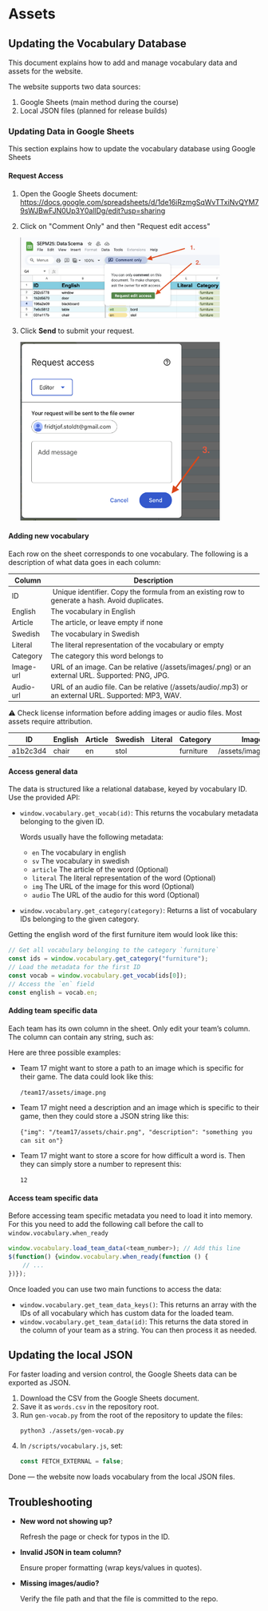 # Assets

## Updating the Vocabulary Database

This document explains how to add and manage vocabulary data and assets for the website.

The website supports two data sources:
1. Google Sheets (main method during the course)
2. Local JSON files (planned for release builds)

### Updating Data in Google Sheets

This section explains how to update the vocabulary database using Google Sheets

#### Request Access

1. Open the Google Sheets document: <https://docs.google.com/spreadsheets/d/1de16iRzmgSqWvTTxiNvQYM79sWJBwFJN0Up3Y0allDg/edit?usp=sharing>
2. Click on "Comment Only" and then "Request edit access"

    <img src="./res/request-access-01.png" width="400" alt="Image showing how to request access">

3. Click **Send** to submit your request.

    <img src="./res/request-access-02.png" width="400" alt="Image showing how to send the access request">

#### Adding new vocabulary

Each row on the sheet corresponds to one vocabulary. The following is a description of what data goes in each column:

| Column | Description |
|----|---|
| ID | Unique identifier. Copy the formula from an existing row to generate a hash. Avoid duplicates. |
| English | The vocabulary in English |
| Article | The article, or leave empty if none |
| Swedish | The vocabulary in Swedish |
| Literal | The literal representation of the vocabulary or empty |
| Category | The category this word belongs to |
| Image-url | URL of an image. Can be relative (/assets/images/<id>.png) or an external URL. Supported: PNG, JPG. |
| Audio-url | URL of an audio file. Can be relative (/assets/audio/<id>.mp3) or an external URL. Supported: MP3, WAV. |

⚠️ Check license information before adding images or audio files. Most assets require attribution.

| ID       | English | Article | Swedish | Literal | Category  | Image URL                | Audio URL               |
| -------- | ------- | ------- | ------- | ------- | --------- | ------------------------ | ----------------------- |
| a1b2c3d4 | chair   | en      | stol    |         | furniture | /assets/images/chair.png | /assets/audio/chair.mp3 |

#### Access general data

The data is structured like a relational database, keyed by vocabulary ID. Use the provided API:

* `window.vocabulary.get_vocab(id)`: This returns the vocabulary metadata belonging to the given ID.

    Words usually have the following metadata:
    - `en`       The vocabulary in english
    - `sv`       The vocabulary in swedish
    - `article`  The article of the word (Optional)
    - `literal`  The literal representation of the word (Optional)
    - `img`      The URL of the image for this word (Optional)
    - `audio`    The URL of the audio for this word (Optional)

* `window.vocabulary.get_category(category)`: Returns a list of vocabulary IDs belonging to the given category.

Getting the english word of the first furniture item would look like this:

```js
// Get all vocabulary belonging to the category `furniture`
const ids = window.vocabulary.get_category("furniture");
// Load the metadata for the first ID
const vocab = window.vocabulary.get_vocab(ids[0]);
// Access the `en` field
const english = vocab.en;
```

#### Adding team specific data

Each team has its own column in the sheet. Only edit your team’s column. The column can contain any string, such as:

Here are three possible examples:
* Team 17 might want to store a path to an image which is specific for their game. The data could look like this:

    `/team17/assets/image.png`

* Team 17 might need a description and an image which is specific to their game, then they could store a JSON string like this:

    `{"img": "/team17/assets/chair.png", "description": "something you can sit on"}`

* Team 17 might want to store a score for how difficult a word is. Then they can simply store a number to represent this:

    `12`

#### Access team specific data

Before accessing team specific metadata you need to load it into memory. For this you need to add the following call before the call to `window.vocabulary.when_ready`

```js
window.vocabulary.load_team_data(<team_number>); // Add this line
$(function() {window.vocabulary.when_ready(function () {
    // ...
})});
```

Once loaded you can use two main functions to access the data:

* `window.vocabulary.get_team_data_keys()`: This returns an array with the IDs of all vocabulary which has custom data for the loaded team.
* `window.vocabulary.get_team_data(id)`: This returns the data stored in the column of your team as a string. You can then process it as needed.

## Updating the local JSON

For faster loading and version control, the Google Sheets data can be exported as JSON.

1. Download the CSV from the Google Sheets document.
2. Save it as `words.csv` in the repository root.
3. Run `gen-vocab.py` from the root of the repository to update the files:
    ```
    python3 ./assets/gen-vocab.py
    ```
4. In `/scripts/vocabulary.js`, set:
    ```js
    const FETCH_EXTERNAL = false;
    ```

Done — the website now loads vocabulary from the local JSON files.

## Troubleshooting

* **New word not showing up?**

  Refresh the page or check for typos in the ID.

* **Invalid JSON in team column?**

  Ensure proper formatting (wrap keys/values in quotes).

* **Missing images/audio?**

  Verify the file path and that the file is committed to the repo.